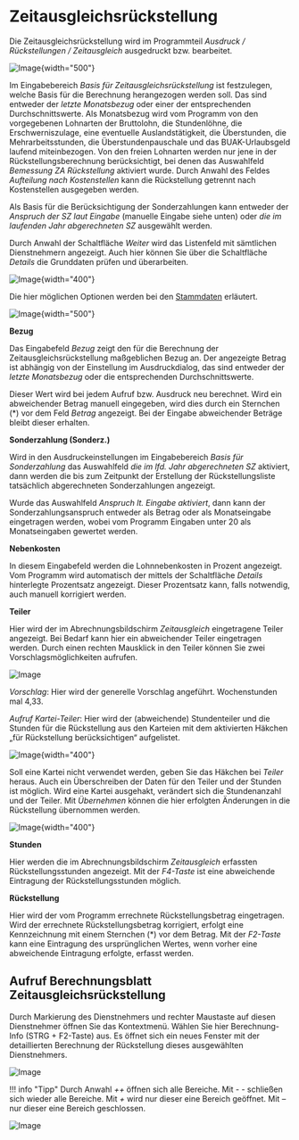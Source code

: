 # Zeitausgleichsrückstellung

Die Zeitausgleichsrückstellung wird im Programmteil *Ausdruck / Rückstellungen / Zeitausgleich* ausgedruckt bzw. bearbeitet.

![Image](<img/image269.png>){width="500"}


Im Eingabebereich *Basis für Zeitausgleichsrückstellung* ist festzulegen, welche Basis für die Berechnung herangezogen werden soll. Das sind entweder der *letzte Monatsbezug* oder einer der entsprechenden Durchschnittswerte. Als Monatsbezug wird vom Programm von den vorgegebenen Lohnarten der Bruttolohn, die Stundenlöhne, die Erschwerniszulage, eine eventuelle Auslandstätigkeit, die Überstunden, die Mehrarbeitsstunden, die Überstundenpauschale und das BUAK-Urlaubsgeld laufend miteinbezogen. Von den freien Lohnarten werden nur jene in der Rückstellungsberechnung berücksichtigt, bei denen das Auswahlfeld *Bemessung ZA Rückstellung* aktiviert wurde. Durch Anwahl des Feldes *Aufteilung nach Kostenstellen* kann die Rückstellung getrennt nach Kostenstellen ausgegeben werden.

Als Basis für die Berücksichtigung der Sonderzahlungen kann entweder der *Anspruch der SZ laut Eingabe* (manuelle Eingabe siehe unten) oder *die im laufenden Jahr abgerechneten SZ* ausgewählt werden.

Durch Anwahl der Schaltfläche *Weiter* wird das Listenfeld mit sämtlichen Dienstnehmern angezeigt. Auch hier können Sie über die Schaltfläche *Details* die Grunddaten prüfen und überarbeiten.

![Image](<img/image270.png>){width="400"}

Die hier möglichen Optionen werden bei den [Stammdaten](../Rueckstellungen/Stammdaten.md) erläutert.

![Image](<img/image271.png>){width="500"}

**Bezug**

Das Eingabefeld *Bezug* zeigt den für die Berechnung der Zeitausgleichsrückstellung maßgeblichen Bezug an. Der angezeigte Betrag ist abhängig von der Einstellung im Ausdruckdialog, das sind entweder der *letzte Monatsbezug* oder die entsprechenden Durchschnittswerte. 

Dieser Wert wird bei jedem Aufruf bzw. Ausdruck neu berechnet. Wird ein abweichender Betrag manuell eingegeben, wird dies durch ein Sternchen (\*) vor dem Feld *Betrag* angezeigt. Bei der Eingabe abweichender Beträge bleibt dieser erhalten.

**Sonderzahlung (Sonderz.)**

Wird in den Ausdruckeinstellungen im Eingabebereich *Basis für Sonderzahlung* das Auswahlfeld *die im lfd. Jahr abgerechneten SZ* aktiviert, dann werden die bis zum Zeitpunkt der Erstellung der Rückstellungsliste tatsächlich abgerechneten Sonderzahlungen angezeigt.

Wurde das Auswahlfeld *Anspruch lt. Eingabe aktiviert*, dann kann der Sonderzahlungsanspruch entweder als Betrag oder als Monatseingabe eingetragen werden, wobei vom Programm Eingaben unter 20 als Monatseingaben gewertet werden.

**Nebenkosten**

In diesem Eingabefeld werden die Lohnnebenkosten in Prozent angezeigt. Vom Programm wird automatisch der mittels der Schaltfläche *Details* hinterlegte Prozentsatz angezeigt. Dieser Prozentsatz kann, falls notwendig, auch manuell korrigiert werden.

**Teiler**

Hier wird der im Abrechnungsbildschirm *Zeitausgleich* eingetragene Teiler angezeigt. Bei Bedarf kann hier ein abweichender Teiler eingetragen werden. Durch einen rechten Mausklick in den Teiler können Sie zwei Vorschlagsmöglichkeiten aufrufen.

![Image](<img/image272.png>)

*Vorschlag*: Hier wird der generelle Vorschlag angeführt. Wochenstunden mal 4,33.

*Aufruf Kartei-Teiler*: Hier wird der (abweichende) Stundenteiler und die Stunden für die Rückstellung aus den Karteien mit dem aktivierten Häkchen „für Rückstellung berücksichtigen“ aufgelistet.

![Image](<img/image273.png>){width="400"}

Soll eine Kartei nicht verwendet werden, geben Sie das Häkchen bei *Teiler* heraus. Auch ein Überschreiben der Daten für den Teiler und der Stunden ist möglich. Wird eine Kartei ausgehakt, verändert sich die Stundenanzahl und der Teiler. Mit *Übernehmen* können die hier erfolgten Änderungen in die Rückstellung übernommen werden.

![Image](<img/image274.png>){width="400"}

**Stunden**

Hier werden die im Abrechnungsbildschirm *Zeitausgleich* erfassten Rückstellungsstunden angezeigt. Mit der *F4-Taste* ist eine abweichende Eintragung der Rückstellungsstunden möglich.

**Rückstellung**

Hier wird der vom Programm errechnete Rückstellungsbetrag eingetragen. Wird der errechnete Rückstellungsbetrag korrigiert, erfolgt eine Kennzeichnung mit einem Sternchen (\*) vor dem Betrag. Mit der *F2-Taste* kann eine Eintragung des ursprünglichen Wertes, wenn vorher eine abweichende Eintragung erfolgte, erfasst werden.

## Aufruf Berechnungsblatt Zeitausgleichsrückstellung

Durch Markierung des Dienstnehmers und rechter Maustaste auf diesen Dienstnehmer öffnen Sie das Kontextmenü. Wählen Sie hier Berechnung-Info (STRG + F2-Taste) aus. Es öffnet sich ein neues Fenster mit der detaillierten Berechnung der Rückstellung dieses ausgewählten Dienstnehmers.

![Image](<img/image275.png>)

!!! info "Tipp"
    Durch Anwahl *++* öffnen sich alle Bereiche. Mit *- -* schließen sich wieder alle Bereiche. Mit *+* wird nur dieser eine Bereich geöffnet. Mit *–* nur dieser eine Bereich geschlossen.

![Image](<img/image276.png>)
